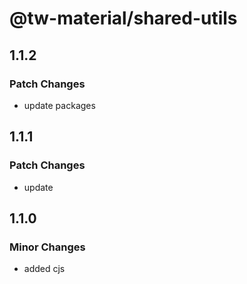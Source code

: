 # @tw-material/shared-utils

## 1.1.2

### Patch Changes

- update packages

## 1.1.1

### Patch Changes

- update

## 1.1.0

### Minor Changes

- added cjs
